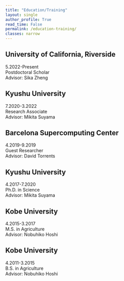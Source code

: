 ```yaml
---
title: "Education/Training"
layout: single
author_profile: True
read_time: False
permalink: /education-training/
classes: narrow
---
```


## University of California, Riverside
5.2022-Present<br>
Postdoctoral Scholar<br>
Advisor: Sika Zheng

## Kyushu University
7.2020-3.2022<br>
Research Associate<br>
Advisor: Mikita Suyama

## Barcelona Supercomputing Center
4.2019-9.2019<br>
Guest Researcher<br>
Advisor: David Torrents

## Kyushu University
4.2017-7.2020<br>
Ph.D. in Science<br>
Advisor: Mikita Suyama

## Kobe University
4.2015-3.2017<br>
M.S. in Agriculture<br>
Advisor: Nobuhiko Hoshi

## Kobe University
4.2011-3.2015<br>
B.S. in Agriculture<br>
Advisor: Nobuhiko Hoshi
